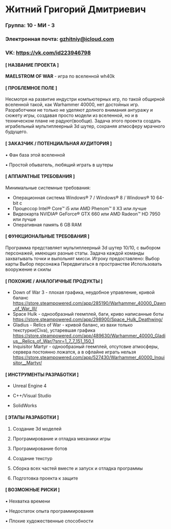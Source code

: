 # Житний Григорий Дмитриевич



### Группа: **10 - МИ - 3**
### Электронная почта: **gzhitniy@icloud.com**
### VK: **https://vk.com/id223946798**
#### **[ НАЗВАНИЕ ПРОЕКТА ]**
**MAELSTROM OF WAR** - игра по вселенной wh40k
#### **[ ПРОБЛЕМНОЕ ПОЛЕ ]**

Несмотря на развитие индустри компьютерных игр, по такой общирной вселенной такой, как Warhammer 40000, нет достойных игр.
Разработчики не только не уделяют долного внимания антуражу и сюжету игры, создавая просто модели из вселенной, но и в техническом плане не радуют(вообще). Задача этого проекта создать играбельный мультиплеерный 3d шутер, сохраняя атмосферу мрачного будущего.
 
#### **[ ЗАКАЗЧИК / ПОТЕНЦИАЛЬНАЯ АУДИТОРИЯ ]**

•	Фан база этой вселенной

• Простой обыватель, любящий играть в шутеры

#### **[ АППАРАТНЫЕ ТРЕБОВАНИЯ ]**

Минимальные системные требования:
* Операционная система
Windows® 7 / Windows® 8 / Windows® 10 64-bit с 
* Процессор
Intel® Core™ i5 или AMD Phenom™ II X3 или лучше
* Видеокарта
NVIDIA® GeForce® GTX 660 или AMD Radeon™ HD 7950 или лучше
* Оперативная память
6 GB RAM
#### **[ ФУНКЦИОНАЛЬНЫЕ ТРЕБОВАНИЯ ]**

Программа представляет мультиплеерный 3d шутер 10/10, с выбором персонажей, имеющих разные статы.
Задача каждой команды захватывать точки и выпольнят мисси.
Игроку предоставлено:
Выбор карты
Выбор персонажа
Передвигаться в пространстве
Использовать вооружение и скилы



#### **[ ПОХОЖИЕ / АНАЛОГИЧНЫЕ ПРОДУКТЫ ]**
* Down of War 3 - плохая графика, неудобное управление, кривой баланс
https://store.steampowered.com/app/285190/Warhammer_40000_Dawn_of_War_III/
* Space Hulk - однообразный геемплей, баги, криво написанные боты
https://store.steampowered.com/app/298900/Space_Hulk_Deathwing/
* Gladius - Relics of War - кривой баланс, из вахи только текстурки(Сiva), устаревшая графика
https://store.steampowered.com/app/489630/Warhammer_40000_Gladius__Relics_of_War/?snr=1_7_7_151_150_1
* Inquisitor Martyr - однообразный геемплей, отсутсвие атмосферы, сервера постоянно ложатся, а в офлайне играть нельзя
https://store.steampowered.com/app/527430/Warhammer_40000_Inquisitor__Martyr/


#### **[ ИНСТРУМЕНТЫ РАЗРАБОТКИ ]**
* Unreal Engine 4

*	С++/Visual Studio

*	SolidWorks

#### **[ ЭТАПЫ РАЗРАБОТКИ ]**

1.	Создание 3d моделей

2.  Програмирование и отладка механики игры

3.  Програмирование ботов

4.  Создание текстур

5.	Сборка всех частей вместе и запуск и отладка программы

6.	Подготовка проекта к защите

#### **[ ВОЗМОЖНЫЕ РИСКИ ]**

•	Нехватка времени

•	Недостаток опыта программирования

•	Плохие художественные способности


